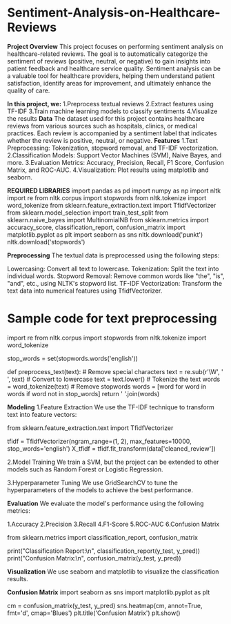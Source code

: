 # Sentiment-Analysis-on-Healthcare-Reviews
**Project Overview**
This project focuses on performing sentiment analysis on healthcare-related reviews. The goal is to automatically categorize the sentiment of reviews (positive, neutral, or negative) to gain insights into patient feedback and healthcare service quality.
Sentiment analysis can be a valuable tool for healthcare providers, helping them understand patient satisfaction, identify areas for improvement, and ultimately enhance the quality of care.

**In this project, we:**
1.Preprocess textual reviews
2.Extract features using TF-IDF
3.Train machine learning models to classify sentiments
4.Visualize the results
**Data**
The dataset used for this project contains healthcare reviews from various sources such as hospitals, clinics, or medical practices. Each review is accompanied by a sentiment label that indicates whether the review is positive, neutral, or negative.
**Features**
1.Text Preprocessing: Tokenization, stopword removal, and TF-IDF vectorization.
2.Classification Models: Support Vector Machines (SVM), Naive Bayes, and more.
3.Evaluation Metrics: Accuracy, Precision, Recall, F1 Score, Confusion Matrix, and ROC-AUC.
4.Visualization: Plot results using matplotlib and seaborn.

**REQUIRED LIBRARIES**
import pandas as pd
import numpy as np
import nltk
import re
from nltk.corpus import stopwords
from nltk.tokenize import word_tokenize
from sklearn.feature_extraction.text import TfidfVectorizer
from sklearn.model_selection import train_test_split
from sklearn.naive_bayes import MultinomialNB
from sklearn.metrics import accuracy_score, classification_report, confusion_matrix
import matplotlib.pyplot as plt
import seaborn as sns
nltk.download('punkt')
nltk.download('stopwords')

**Preprocessing**
The textual data is preprocessed using the following steps:

Lowercasing: Convert all text to lowercase.
Tokenization: Split the text into individual words.
Stopword Removal: Remove common words like "the", "is", "and", etc., using NLTK's stopword list.
TF-IDF Vectorization: Transform the text data into numerical features using TfidfVectorizer.

# Sample code for text preprocessing
import re
from nltk.corpus import stopwords
from nltk.tokenize import word_tokenize

stop_words = set(stopwords.words('english'))

def preprocess_text(text):
    # Remove special characters
    text = re.sub(r'\W', ' ', text)
    # Convert to lowercase
    text = text.lower()
    # Tokenize the text
    words = word_tokenize(text)
    # Remove stopwords
    words = [word for word in words if word not in stop_words]
    return ' '.join(words)

**Modeling**
1.Feature Extraction
We use the TF-IDF technique to transform text into feature vectors:

from sklearn.feature_extraction.text import TfidfVectorizer

tfidf = TfidfVectorizer(ngram_range=(1, 2), max_features=10000, stop_words='english')
X_tfidf = tfidf.fit_transform(data['cleaned_review'])

2.Model Training
We train a SVM, but the project can be extended to other models such as Random Forest or Logistic Regression.

3.Hyperparameter Tuning
We use GridSearchCV to tune the hyperparameters of the models to achieve the best performance.

**Evaluation**
We evaluate the model's performance using the following metrics:

1.Accuracy
2.Precision
3.Recall
4.F1-Score
5.ROC-AUC
6.Confusion Matrix

from sklearn.metrics import classification_report, confusion_matrix

print("Classification Report:\n", classification_report(y_test, y_pred))
print("Confusion Matrix:\n", confusion_matrix(y_test, y_pred))

**Visualization**
We use seaborn and matplotlib to visualize the classification results.

**Confusion Matrix**
import seaborn as sns
import matplotlib.pyplot as plt

cm = confusion_matrix(y_test, y_pred)
sns.heatmap(cm, annot=True, fmt='d', cmap='Blues')
plt.title('Confusion Matrix')
plt.show()
